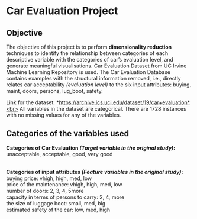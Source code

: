 # Car Evaluation Project

## Objective
The objective of this project is to perform **dimensionality reduction** techniques to identify the relationship between categories of each descriptive variable with the categories of car’s evaluation level, and generate meaningful visualisations. Car Evaluation Dataset from UC Irvine Machine Learning Repository is used. The Car Evaluation Database contains examples with the structural information removed, i.e., directly relates car acceptability *(evaluation level)* to the six input attributes: buying, maint, doors, persons, lug_boot, safety.

Link for the dataset: *https://archive.ics.uci.edu/dataset/19/car+evaluation*<br>
All variables in the dataset are categorical. There are 1728 instances with no missing values for any of the variables.

## Categories of the variables used <br>
  **Categories of Car Evaluation *(Target variable in the original study)*:** <br>
  unacceptable, acceptable, good, very good <br><br>

  **Categories of input attributes *(Feature variables in the original study)*:**<br>
  buying price: vhigh, high, med, low<br>
  price of the maintenance: vhigh, high, med, low<br>
  number of doors: 2, 3, 4, 5more<br>
  capacity in terms of persons to carry: 2, 4, more<br>
  the size of luggage boot: small, med, big<br>
  estimated safety of the car: low, med, high
